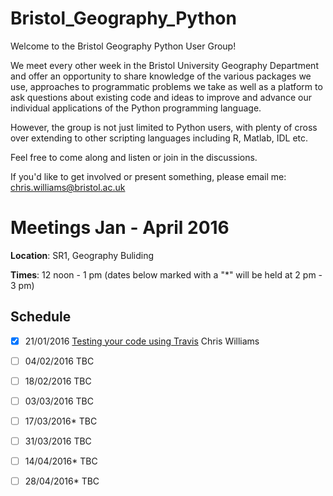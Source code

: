 # Bristol_Geography_Python

Welcome to the Bristol Geography Python User Group!

We meet every other week in the Bristol University Geography Department and offer an opportunity to share knowledge of the various packages we use, approaches to programmatic problems we take as well as a platform to ask questions about existing code and ideas to improve and advance our individual applications of the Python programming language.

However, the group is not just limited to Python users, with plenty of cross over extending to other scripting languages including R, Matlab, IDL etc. 

Feel free to come along and listen or join in the discussions.

If you'd like to get involved or present something, please email me: chris.williams@bristol.ac.uk

# Meetings Jan - April 2016

**Location**: SR1, Geography Buliding

**Times**: 12 noon - 1 pm (dates below marked with a "*" will be held at 2 pm - 3 pm)

## Schedule

- [x] 21/01/2016		[Testing your code using Travis](https://github.com/Chris35Wills/Bristol_Geography_Python/blob/master/testing/TESTING_READ_ME.md)	Chris Williams

- [ ] 04/02/2016		TBC

- [ ] 18/02/2016		TBC

- [ ] 03/03/2016		TBC

- [ ] 17/03/2016*		TBC

- [ ] 31/03/2016		TBC

- [ ] 14/04/2016* 		TBC
	
- [ ] 28/04/2016*		TBC